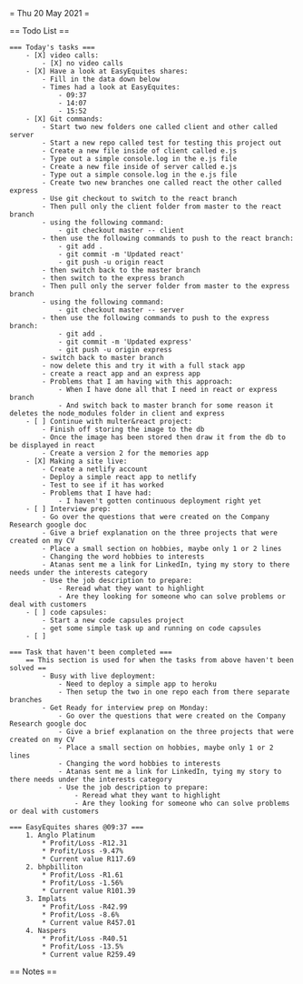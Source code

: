 = Thu 20 May 2021 =

== Todo List ==
	
	=== Today's tasks ===
		- [X] video calls:
			- [X] no video calls
		- [X] Have a look at EasyEquites shares:
			- Fill in the data down below
			- Times had a look at EasyEquites:
				- 09:37
				- 14:07
				- 15:52
		- [X] Git commands:
			- Start two new folders one called client and other called server
			- Start a new repo called test for testing this project out
			- Create a new file inside of client called e.js
			- Type out a simple console.log in the e.js file
			- Create a new file inside of server called e.js
			- Type out a simple console.log in the e.js file
			- Create two new branches one called react the other called express
			- Use git checkout to switch to the react branch
			- Then pull only the client folder from master to the react branch
			- using the following command:
				- git checkout master -- client
			- then use the following commands to push to the react branch:
				- git add .
				- git commit -m 'Updated react'
				- git push -u origin react
			- then switch back to the master branch
			- then switch to the express branch
			- Then pull only the server folder from master to the express branch
			- using the following command:
				- git checkout master -- server
			- then use the following commands to push to the express branch:
				- git add .
				- git commit -m 'Updated express'
				- git push -u origin express
			- switch back to master branch
			- now delete this and try it with a full stack app
			- create a react app and an express app
			- Problems that I am having with this approach:
				- When I have done all that I need in react or express branch
				- And switch back to master branch for some reason it deletes the node_modules folder in client and express
		- [ ] Continue with multer&react project:
			- Finish off storing the image to the db
			- Once the image has been stored then draw it from the db to be displayed in react
			- Create a version 2 for the memories app
		- [X] Making a site live:
			- Create a netlify account
			- Deploy a simple react app to netlify
			- Test to see if it has worked
			- Problems that I have had:
				- I haven't gotten continuous deployment right yet
		- [ ] Interview prep:
			- Go over the questions that were created on the Company Research google doc
			- Give a brief explanation on the three projects that were created on my CV
			- Place a small section on hobbies, maybe only 1 or 2 lines
			- Changing the word hobbies to interests
			- Atanas sent me a link for LinkedIn, tying my story to there needs under the interests category
			- Use the job description to prepare:
				- Reread what they want to highlight
				- Are they looking for someone who can solve problems or deal with customers
		- [ ] code capsules:
			- Start a new code capsules project
			- get some simple task up and running on code capsules
		- [ ] 

	=== Task that haven't been completed ===
		== This section is used for when the tasks from above haven't been solved ==
			- Busy with live deployment:
				- Need to deploy a simple app to heroku
				- Then setup the two in one repo each from there separate branches
			- Get Ready for interview prep on Monday:
				- Go over the questions that were created on the Company Research google doc
				- Give a brief explanation on the three projects that were created on my CV
				- Place a small section on hobbies, maybe only 1 or 2 lines
				- Changing the word hobbies to interests
				- Atanas sent me a link for LinkedIn, tying my story to there needs under the interests category
				- Use the job description to prepare:
					- Reread what they want to highlight
					- Are they looking for someone who can solve problems or deal with customers
	
	=== EasyEquites shares @09:37 ===
		1. Anglo Platinum
			* Profit/Loss -R12.31
			* Profit/Loss -9.47%
			* Current value R117.69
		2. bhpbilliton
			* Profit/Loss -R1.61
			* Profit/Loss -1.56%
			* Current value R101.39
		3. Implats
			* Profit/Loss -R42.99
			* Profit/Loss -8.6%
			* Current value R457.01
		4. Naspers
			* Profit/Loss -R40.51
			* Profit/Loss -13.5%
			* Current value R259.49

== Notes ==

